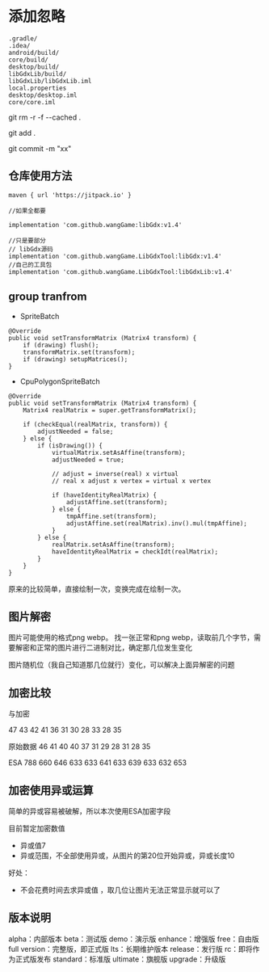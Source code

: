# 添加忽略

```
.gradle/
.idea/
android/build/
core/build/
desktop/build/
libGdxLib/build/
libGdxLib/libGdxLib.iml
local.properties
desktop/desktop.iml
core/core.iml
```

git rm -r -f --cached .

git add .

git commit -m "xx"

## 仓库使用方法

```
maven { url 'https://jitpack.io' }
   
//如果全都要

implementation 'com.github.wangGame:libGdx:v1.4'

//只是要部分
// libGdx源码   
implementation 'com.github.wangGame.LibGdxTool:libGdx:v1.4'
//自己的工具包
implementation 'com.github.wangGame.LibGdxTool:libGdxLib:v1.4'
```

## group tranfrom

- SpriteBatch
 
```
@Override
public void setTransformMatrix (Matrix4 transform) {
    if (drawing) flush();
    transformMatrix.set(transform);
    if (drawing) setupMatrices();
}
```

- CpuPolygonSpriteBatch

```
@Override
public void setTransformMatrix (Matrix4 transform) {
    Matrix4 realMatrix = super.getTransformMatrix();

    if (checkEqual(realMatrix, transform)) {
        adjustNeeded = false;
    } else {
        if (isDrawing()) {
            virtualMatrix.setAsAffine(transform);
            adjustNeeded = true;

            // adjust = inverse(real) x virtual
            // real x adjust x vertex = virtual x vertex

            if (haveIdentityRealMatrix) {
                adjustAffine.set(transform);
            } else {
                tmpAffine.set(transform);
                adjustAffine.set(realMatrix).inv().mul(tmpAffine);
            }
        } else {
            realMatrix.setAsAffine(transform);
            haveIdentityRealMatrix = checkIdt(realMatrix);
        }
    }
}
```

原来的比较简单，直接绘制一次，变换完成在绘制一次。

## 图片解密

图片可能使用的格式png webp。
找一张正常和png webp，读取前几个字节，需要解密和正常的图片进行二进制对比，确定那几位发生变化

图片随机位（我自己知道那几位就行）变化，可以解决上面异解密的问题

## 加密比较

与加密

47 43 42 41 36 31 30 28 33 28 35

原始数据
46 41 40 40 37 31 29 28 31 28 35

ESA
788 660 646 633 633 641 633 639 633 632 653

## 加密使用异或运算

简单的异或容易被破解，所以本次使用ESA加密字段  

目前暂定加密数值
- 异或值7
- 异或范围，不全部使用异或，从图片的第20位开始异或，异或长度10

好处：
- 不会花费时间去求异或值 ，取几位让图片无法正常显示就可以了

## 版本说明

alpha：内部版本
beta：测试版
demo：演示版
enhance：增强版
free：自由版
full version：完整版，即正式版
lts：长期维护版本
release：发行版
rc：即将作为正式版发布
standard：标准版
ultimate：旗舰版
upgrade：升级版

